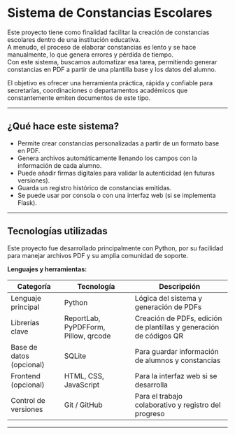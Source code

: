 # Sistema de Constancias Escolares

Este proyecto tiene como finalidad facilitar la creación de constancias escolares dentro de una institución educativa.  
A menudo, el proceso de elaborar constancias es lento y se hace manualmente, lo que genera errores y pérdida de tiempo.  
Con este sistema, buscamos automatizar esa tarea, permitiendo generar constancias en PDF a partir de una plantilla base y los datos del alumno.  

El objetivo es ofrecer una herramienta práctica, rápida y confiable para secretarías, coordinaciones o departamentos académicos que constantemente emiten documentos de este tipo.

---

## ¿Qué hace este sistema?

- Permite crear constancias personalizadas a partir de un formato base en PDF.  
- Genera archivos automáticamente llenando los campos con la información de cada alumno.  
- Puede añadir firmas digitales para validar la autenticidad (en futuras versiones).  
- Guarda un registro histórico de constancias emitidas.  
- Se puede usar por consola o con una interfaz web (si se implementa Flask).

---

## Tecnologías utilizadas

Este proyecto fue desarrollado principalmente con Python, por su facilidad para manejar archivos PDF y su amplia comunidad de soporte.  

**Lenguajes y herramientas:**

| Categoría | Tecnología | Descripción |
|------------|-------------|-------------|
| Lenguaje principal | Python | Lógica del sistema y generación de PDFs |
| Librerías clave | ReportLab, PyPDFForm, Pillow, qrcode | Creación de PDFs, edición de plantillas y generación de códigos QR |
| Base de datos (opcional) | SQLite | Para guardar información de alumnos y constancias |
| Frontend (opcional) | HTML, CSS, JavaScript | Para la interfaz web si se desarrolla |
| Control de versiones | Git / GitHub | Para el trabajo colaborativo y registro del progreso |

---